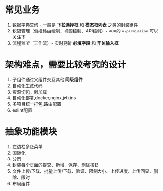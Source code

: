 # 常见业务
1. 数据字典查询 - 一般是 **下拉选择框** 和 **模态框列表** 之类的封装组件
2. 权限管理（包括路由控制，视图控制，API控制）- vue的 `v-permission` 可以关注下
3. 流程监听（工作流）- 实时更新 **必填字段** 和 **开关输入框** 

# 架构难点，需要比较考究的设计
1. 子组件通过父组件交互其他 **同级组件**
2. 自动化生成代码
3. 资源切包，懒加载
4. 自动化部署,docker,nginx,jetkins
5. 多项目统一打包,路由配置
6. eslint配置

# 抽象功能模块
1. 左边栏多级菜单
2. 国际化
3. 分页
4. 封装每个页面的提交、新增、保存、删除按钮
5. 文件上传/下载、批量上传/下载、验证、限制大小、上传进度、上传回显、删除、限时
6. 布局组件
